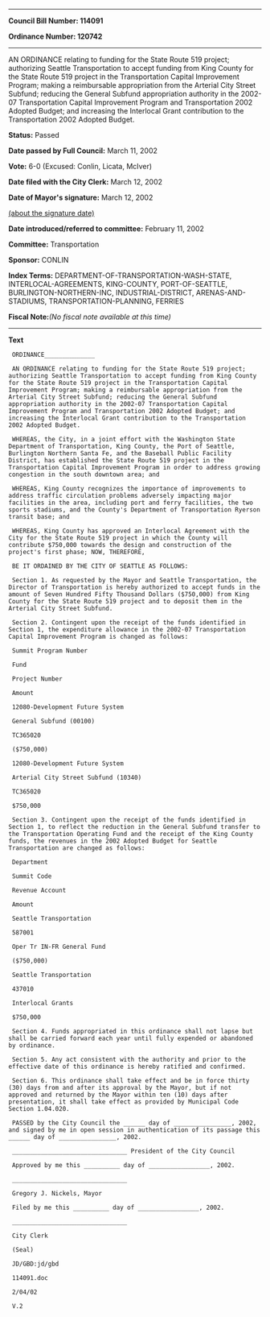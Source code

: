 

********

**Council Bill Number: 114091**
   
**Ordinance Number: 120742**
********

 AN ORDINANCE relating to funding for the State Route 519 project; authorizing Seattle Transportation to accept funding from King County for the State Route 519 project in the Transportation Capital Improvement Program; making a reimbursable appropriation from the Arterial City Street Subfund; reducing the General Subfund appropriation authority in the 2002-07 Transportation Capital Improvement Program and Transportation 2002 Adopted Budget; and increasing the Interlocal Grant contribution to the Transportation 2002 Adopted Budget.

**Status:** Passed
   
**Date passed by Full Council:** March 11, 2002
   
**Vote:** 6-0 (Excused: Conlin, Licata, McIver)
   
**Date filed with the City Clerk:** March 12, 2002
   
**Date of Mayor's signature:** March 12, 2002
   
[(about the signature date)](/~public/approvaldate.htm)
   
   
   
**Date introduced/referred to committee:** February 11, 2002
   
**Committee:** Transportation
   
**Sponsor:** CONLIN
   
   
**Index Terms:** DEPARTMENT-OF-TRANSPORTATION-WASH-STATE, INTERLOCAL-AGREEMENTS, KING-COUNTY, PORT-OF-SEATTLE, BURLINGTON-NORTHERN-INC, INDUSTRIAL-DISTRICT, ARENAS-AND-STADIUMS, TRANSPORTATION-PLANNING, FERRIES

**Fiscal Note:**_(No fiscal note available at this time)_

********

**Text**
   
```
 ORDINANCE______________

 AN ORDINANCE relating to funding for the State Route 519 project; authorizing Seattle Transportation to accept funding from King County for the State Route 519 project in the Transportation Capital Improvement Program; making a reimbursable appropriation from the Arterial City Street Subfund; reducing the General Subfund appropriation authority in the 2002-07 Transportation Capital Improvement Program and Transportation 2002 Adopted Budget; and increasing the Interlocal Grant contribution to the Transportation 2002 Adopted Budget.

 WHEREAS, the City, in a joint effort with the Washington State Department of Transportation, King County, the Port of Seattle, Burlington Northern Santa Fe, and the Baseball Public Facility District, has established the State Route 519 project in the Transportation Capital Improvement Program in order to address growing congestion in the south downtown area; and

 WHEREAS, King County recognizes the importance of improvements to address traffic circulation problems adversely impacting major facilities in the area, including port and ferry facilities, the two sports stadiums, and the County's Department of Transportation Ryerson transit base; and

 WHEREAS, King County has approved an Interlocal Agreement with the City for the State Route 519 project in which the County will contribute $750,000 towards the design and construction of the project's first phase; NOW, THEREFORE,

 BE IT ORDAINED BY THE CITY OF SEATTLE AS FOLLOWS:

 Section 1. As requested by the Mayor and Seattle Transportation, the Director of Transportation is hereby authorized to accept funds in the amount of Seven Hundred Fifty Thousand Dollars ($750,000) from King County for the State Route 519 project and to deposit them in the Arterial City Street Subfund.

 Section 2. Contingent upon the receipt of the funds identified in Section 1, the expenditure allowance in the 2002-07 Transportation Capital Improvement Program is changed as follows:

 Summit Program Number

 Fund

 Project Number

 Amount

 12080-Development Future System

 General Subfund (00100)

 TC365020

 ($750,000)

 12080-Development Future System

 Arterial City Street Subfund (10340)

 TC365020

 $750,000

 Section 3. Contingent upon the receipt of the funds identified in Section 1, to reflect the reduction in the General Subfund transfer to the Transportation Operating Fund and the receipt of the King County funds, the revenues in the 2002 Adopted Budget for Seattle Transportation are changed as follows:

 Department

 Summit Code

 Revenue Account

 Amount

 Seattle Transportation

 587001

 Oper Tr IN-FR General Fund

 ($750,000)

 Seattle Transportation

 437010

 Interlocal Grants

 $750,000

 Section 4. Funds appropriated in this ordinance shall not lapse but shall be carried forward each year until fully expended or abandoned by ordinance.

 Section 5. Any act consistent with the authority and prior to the effective date of this ordinance is hereby ratified and confirmed.

 Section 6. This ordinance shall take effect and be in force thirty (30) days from and after its approval by the Mayor, but if not approved and returned by the Mayor within ten (10) days after presentation, it shall take effect as provided by Municipal Code Section 1.04.020.

 PASSED by the City Council the ______ day of ________________, 2002, and signed by me in open session in authentication of its passage this ______ day of ________________, 2002.

 ________________________________ President of the City Council

 Approved by me this __________ day of _________________, 2002.

 ________________________________

 Gregory J. Nickels, Mayor

 Filed by me this __________ day of _________________, 2002.

 ________________________________

 City Clerk

 (Seal)

 JD/GBD:jd/gbd

 114091.doc

 2/04/02

 V.2

```
